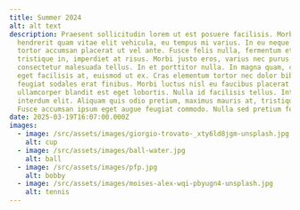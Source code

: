 ```yaml
---
title: Summer 2024
alt: alt text
description: Praesent sollicitudin lorem ut est posuere facilisis. Morbi
  hendrerit quam vitae elit vehicula, eu tempus mi varius. In eu neque quis
  tortor accumsan placerat ut vel ante. Fusce felis nulla, fermentum et
  tristique in, imperdiet at risus. Morbi justo eros, varius nec purus sed,
  consectetur malesuada tellus. In et porttitor nulla. In magna quam, commodo
  eget facilisis at, euismod ut ex. Cras elementum tortor nec dolor bibendum,
  feugiat sodales erat finibus. Morbi luctus nisl eu faucibus placerat. Maecenas
  ullamcorper blandit est eget lobortis. Nulla id facilisis tellus. Integer ut
  interdum elit. Aliquam quis odio pretium, maximus mauris at, tristique nunc.
  Fusce accumsan ipsum eget augue feugiat commodo. Nulla sed pretium felis.
date: 2025-03-19T16:07:00.000Z
images:
  - image: /src/assets/images/giorgio-trovato-_xty6ld8jgm-unsplash.jpg
    alt: cup
  - image: /src/assets/images/ball-water.jpg
    alt: ball
  - image: /src/assets/images/pfp.jpg
    alt: bobby
  - image: /src/assets/images/moises-alex-wqi-pbyugn4-unsplash.jpg
    alt: tennis
---
```

